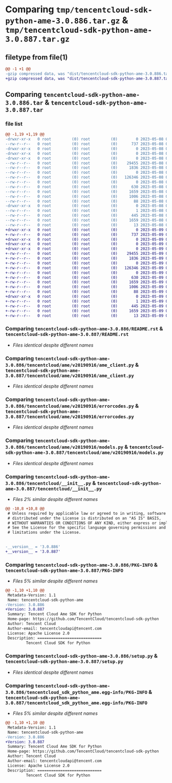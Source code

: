 # Comparing `tmp/tencentcloud-sdk-python-ame-3.0.886.tar.gz` & `tmp/tencentcloud-sdk-python-ame-3.0.887.tar.gz`

## filetype from file(1)

```diff
@@ -1 +1 @@
-gzip compressed data, was "dist/tencentcloud-sdk-python-ame-3.0.886.tar", last modified: Mon May  8 02:41:53 2023, max compression
+gzip compressed data, was "dist/tencentcloud-sdk-python-ame-3.0.887.tar", last modified: Tue May  9 02:20:23 2023, max compression
```

## Comparing `tencentcloud-sdk-python-ame-3.0.886.tar` & `tencentcloud-sdk-python-ame-3.0.887.tar`

### file list

```diff
@@ -1,19 +1,19 @@
-drwxr-xr-x   0 root         (0) root         (0)        0 2023-05-08 02:41:53.000000 tencentcloud-sdk-python-ame-3.0.886/
--rw-r--r--   0 root         (0) root         (0)      737 2023-05-08 02:41:53.000000 tencentcloud-sdk-python-ame-3.0.886/README.rst
-drwxr-xr-x   0 root         (0) root         (0)        0 2023-05-08 02:41:53.000000 tencentcloud-sdk-python-ame-3.0.886/tencentcloud/
-drwxr-xr-x   0 root         (0) root         (0)        0 2023-05-08 02:41:53.000000 tencentcloud-sdk-python-ame-3.0.886/tencentcloud/ame/
-drwxr-xr-x   0 root         (0) root         (0)        0 2023-05-08 02:41:53.000000 tencentcloud-sdk-python-ame-3.0.886/tencentcloud/ame/v20190916/
--rw-r--r--   0 root         (0) root         (0)    29455 2023-05-08 02:41:53.000000 tencentcloud-sdk-python-ame-3.0.886/tencentcloud/ame/v20190916/ame_client.py
--rw-r--r--   0 root         (0) root         (0)     1836 2023-05-08 02:41:53.000000 tencentcloud-sdk-python-ame-3.0.886/tencentcloud/ame/v20190916/errorcodes.py
--rw-r--r--   0 root         (0) root         (0)        0 2023-05-08 02:41:53.000000 tencentcloud-sdk-python-ame-3.0.886/tencentcloud/ame/v20190916/__init__.py
--rw-r--r--   0 root         (0) root         (0)   126346 2023-05-08 02:41:53.000000 tencentcloud-sdk-python-ame-3.0.886/tencentcloud/ame/v20190916/models.py
--rw-r--r--   0 root         (0) root         (0)        0 2023-05-08 02:41:53.000000 tencentcloud-sdk-python-ame-3.0.886/tencentcloud/ame/__init__.py
--rw-r--r--   0 root         (0) root         (0)      630 2023-05-08 02:41:53.000000 tencentcloud-sdk-python-ame-3.0.886/tencentcloud/__init__.py
--rw-r--r--   0 root         (0) root         (0)     1659 2023-05-08 02:41:53.000000 tencentcloud-sdk-python-ame-3.0.886/PKG-INFO
--rw-r--r--   0 root         (0) root         (0)     1006 2023-05-08 02:41:53.000000 tencentcloud-sdk-python-ame-3.0.886/setup.py
--rw-r--r--   0 root         (0) root         (0)       88 2023-05-08 02:41:53.000000 tencentcloud-sdk-python-ame-3.0.886/setup.cfg
-drwxr-xr-x   0 root         (0) root         (0)        0 2023-05-08 02:41:53.000000 tencentcloud-sdk-python-ame-3.0.886/tencentcloud_sdk_python_ame.egg-info/
--rw-r--r--   0 root         (0) root         (0)        1 2023-05-08 02:41:53.000000 tencentcloud-sdk-python-ame-3.0.886/tencentcloud_sdk_python_ame.egg-info/dependency_links.txt
--rw-r--r--   0 root         (0) root         (0)      445 2023-05-08 02:41:53.000000 tencentcloud-sdk-python-ame-3.0.886/tencentcloud_sdk_python_ame.egg-info/SOURCES.txt
--rw-r--r--   0 root         (0) root         (0)     1659 2023-05-08 02:41:53.000000 tencentcloud-sdk-python-ame-3.0.886/tencentcloud_sdk_python_ame.egg-info/PKG-INFO
--rw-r--r--   0 root         (0) root         (0)       13 2023-05-08 02:41:53.000000 tencentcloud-sdk-python-ame-3.0.886/tencentcloud_sdk_python_ame.egg-info/top_level.txt
+drwxr-xr-x   0 root         (0) root         (0)        0 2023-05-09 02:20:23.000000 tencentcloud-sdk-python-ame-3.0.887/
+-rw-r--r--   0 root         (0) root         (0)      737 2023-05-09 02:20:23.000000 tencentcloud-sdk-python-ame-3.0.887/README.rst
+drwxr-xr-x   0 root         (0) root         (0)        0 2023-05-09 02:20:23.000000 tencentcloud-sdk-python-ame-3.0.887/tencentcloud/
+drwxr-xr-x   0 root         (0) root         (0)        0 2023-05-09 02:20:23.000000 tencentcloud-sdk-python-ame-3.0.887/tencentcloud/ame/
+drwxr-xr-x   0 root         (0) root         (0)        0 2023-05-09 02:20:23.000000 tencentcloud-sdk-python-ame-3.0.887/tencentcloud/ame/v20190916/
+-rw-r--r--   0 root         (0) root         (0)    29455 2023-05-09 02:20:23.000000 tencentcloud-sdk-python-ame-3.0.887/tencentcloud/ame/v20190916/ame_client.py
+-rw-r--r--   0 root         (0) root         (0)     1836 2023-05-09 02:20:23.000000 tencentcloud-sdk-python-ame-3.0.887/tencentcloud/ame/v20190916/errorcodes.py
+-rw-r--r--   0 root         (0) root         (0)        0 2023-05-09 02:20:23.000000 tencentcloud-sdk-python-ame-3.0.887/tencentcloud/ame/v20190916/__init__.py
+-rw-r--r--   0 root         (0) root         (0)   126346 2023-05-09 02:20:23.000000 tencentcloud-sdk-python-ame-3.0.887/tencentcloud/ame/v20190916/models.py
+-rw-r--r--   0 root         (0) root         (0)        0 2023-05-09 02:20:23.000000 tencentcloud-sdk-python-ame-3.0.887/tencentcloud/ame/__init__.py
+-rw-r--r--   0 root         (0) root         (0)      630 2023-05-09 02:20:23.000000 tencentcloud-sdk-python-ame-3.0.887/tencentcloud/__init__.py
+-rw-r--r--   0 root         (0) root         (0)     1659 2023-05-09 02:20:23.000000 tencentcloud-sdk-python-ame-3.0.887/PKG-INFO
+-rw-r--r--   0 root         (0) root         (0)     1006 2023-05-09 02:20:23.000000 tencentcloud-sdk-python-ame-3.0.887/setup.py
+-rw-r--r--   0 root         (0) root         (0)       88 2023-05-09 02:20:23.000000 tencentcloud-sdk-python-ame-3.0.887/setup.cfg
+drwxr-xr-x   0 root         (0) root         (0)        0 2023-05-09 02:20:23.000000 tencentcloud-sdk-python-ame-3.0.887/tencentcloud_sdk_python_ame.egg-info/
+-rw-r--r--   0 root         (0) root         (0)        1 2023-05-09 02:20:23.000000 tencentcloud-sdk-python-ame-3.0.887/tencentcloud_sdk_python_ame.egg-info/dependency_links.txt
+-rw-r--r--   0 root         (0) root         (0)      445 2023-05-09 02:20:23.000000 tencentcloud-sdk-python-ame-3.0.887/tencentcloud_sdk_python_ame.egg-info/SOURCES.txt
+-rw-r--r--   0 root         (0) root         (0)     1659 2023-05-09 02:20:23.000000 tencentcloud-sdk-python-ame-3.0.887/tencentcloud_sdk_python_ame.egg-info/PKG-INFO
+-rw-r--r--   0 root         (0) root         (0)       13 2023-05-09 02:20:23.000000 tencentcloud-sdk-python-ame-3.0.887/tencentcloud_sdk_python_ame.egg-info/top_level.txt
```

### Comparing `tencentcloud-sdk-python-ame-3.0.886/README.rst` & `tencentcloud-sdk-python-ame-3.0.887/README.rst`

 * *Files identical despite different names*

### Comparing `tencentcloud-sdk-python-ame-3.0.886/tencentcloud/ame/v20190916/ame_client.py` & `tencentcloud-sdk-python-ame-3.0.887/tencentcloud/ame/v20190916/ame_client.py`

 * *Files identical despite different names*

### Comparing `tencentcloud-sdk-python-ame-3.0.886/tencentcloud/ame/v20190916/errorcodes.py` & `tencentcloud-sdk-python-ame-3.0.887/tencentcloud/ame/v20190916/errorcodes.py`

 * *Files identical despite different names*

### Comparing `tencentcloud-sdk-python-ame-3.0.886/tencentcloud/ame/v20190916/models.py` & `tencentcloud-sdk-python-ame-3.0.887/tencentcloud/ame/v20190916/models.py`

 * *Files identical despite different names*

### Comparing `tencentcloud-sdk-python-ame-3.0.886/tencentcloud/__init__.py` & `tencentcloud-sdk-python-ame-3.0.887/tencentcloud/__init__.py`

 * *Files 2% similar despite different names*

```diff
@@ -10,8 +10,8 @@
 # Unless required by applicable law or agreed to in writing, software
 # distributed under the License is distributed on an "AS IS" BASIS,
 # WITHOUT WARRANTIES OR CONDITIONS OF ANY KIND, either express or implied.
 # See the License for the specific language governing permissions and
 # limitations under the License.
 
 
-__version__ = '3.0.886'
+__version__ = '3.0.887'
```

### Comparing `tencentcloud-sdk-python-ame-3.0.886/PKG-INFO` & `tencentcloud-sdk-python-ame-3.0.887/PKG-INFO`

 * *Files 5% similar despite different names*

```diff
@@ -1,10 +1,10 @@
 Metadata-Version: 1.1
 Name: tencentcloud-sdk-python-ame
-Version: 3.0.886
+Version: 3.0.887
 Summary: Tencent Cloud Ame SDK for Python
 Home-page: https://github.com/TencentCloud/tencentcloud-sdk-python
 Author: Tencent Cloud
 Author-email: tencentcloudapi@tencent.com
 License: Apache License 2.0
 Description: ============================
         Tencent Cloud SDK for Python
```

### Comparing `tencentcloud-sdk-python-ame-3.0.886/setup.py` & `tencentcloud-sdk-python-ame-3.0.887/setup.py`

 * *Files identical despite different names*

### Comparing `tencentcloud-sdk-python-ame-3.0.886/tencentcloud_sdk_python_ame.egg-info/PKG-INFO` & `tencentcloud-sdk-python-ame-3.0.887/tencentcloud_sdk_python_ame.egg-info/PKG-INFO`

 * *Files 5% similar despite different names*

```diff
@@ -1,10 +1,10 @@
 Metadata-Version: 1.1
 Name: tencentcloud-sdk-python-ame
-Version: 3.0.886
+Version: 3.0.887
 Summary: Tencent Cloud Ame SDK for Python
 Home-page: https://github.com/TencentCloud/tencentcloud-sdk-python
 Author: Tencent Cloud
 Author-email: tencentcloudapi@tencent.com
 License: Apache License 2.0
 Description: ============================
         Tencent Cloud SDK for Python
```

